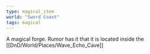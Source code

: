 ```yaml
---
type: magical_item
world: "Sword Coast"
tags: magical
---
```


A magical forge. Rumor has it that it is located inside the [[DnD/World/Places/Wave_Echo_Cave]] 
